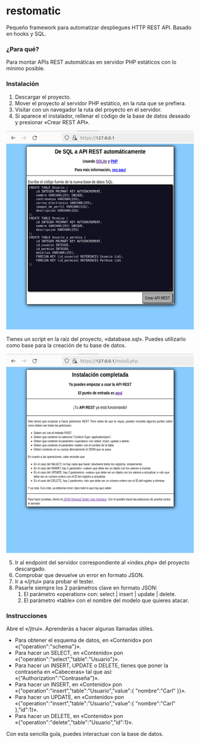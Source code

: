 # restomatic

Pequeño framework para automatizar despliegues HTTP REST API. Basado en hooks y SQL.

### ¿Para qué?

Para montar APIs REST automáticas en servidor PHP estáticos con lo mínimo posible.

### Instalación

1. Descargar el proyecto.
2. Mover el proyecto al servidor PHP estático, en la ruta que se prefiera.
3. Visitar con un navegador la ruta del proyecto en el servidor.
4. Si aparece el instalador, rellenar el código de la base de datos deseado y presionar «Crear REST API».
    
![Instalador](./docs/img/instalador.png)

Tienes un script en la raíz del proyecto, «database.sql». Puedes utilizarlo como base para la creación de tu base de datos.

![Instalacion_completada](./docs/img/instalacion_completada.png)

5. Ir al endpoint del servidor correspondiente al «index.php» del proyecto descargado.
6. Comprobar que devuelve un error en formato JSON.
7. Ir a «/jrtui» para probar el tester.
8. Pasarle siempre los 2 parámetros clave en formato JSON:
   1. El parámetro «operation» con: select | insert | update | delete.
   2. El parámetro «table» con el nombre del modelo que quieres atacar.

### Instrucciones

Abre el «/jtrui». Aprenderás a hacer algunas llamadas útiles.

- Para obtener el esquema de datos, en «Contenido» pon «{"operation":"schema"}».
- Para hacer un SELECT, en «Contenido» pon «{"operation":"select","table":"Usuario"}».
- Para hacer un INSERT, UPDATE o DELETE, tienes que poner la contraseña en «Cabeceras» tal que así: «{"Authorization":"Contraseña"}».
- Para hacer un INSERT, en «Contenido» pon «{"operation":"insert","table":"Usuario","value":{ "nombre":"Carl" }}».
- Para hacer un UPDATE, en «Contenido» pon «{"operation":"insert","table":"Usuario","value":{ "nombre":"Carl" },"id":1}».
- Para hacer un DELETE, en «Contenido» pon «{"operation":"delete","table":"Usuario","id":1}».

Con esta sencilla guía, puedes interactuar con la base de datos.